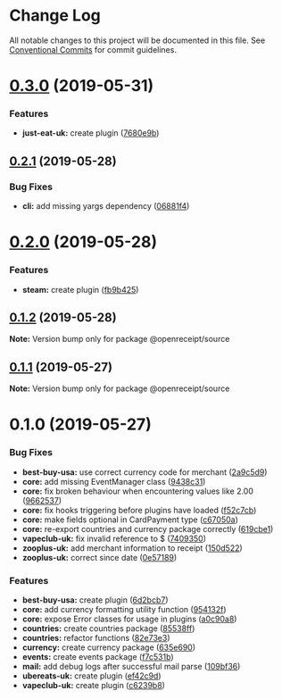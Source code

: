 # Change Log

All notable changes to this project will be documented in this file.
See [Conventional Commits](https://conventionalcommits.org) for commit guidelines.

# [0.3.0](https://github.com/openreceipt/source/compare/v0.2.1...v0.3.0) (2019-05-31)


### Features

* **just-eat-uk:** create plugin ([7680e9b](https://github.com/openreceipt/source/commit/7680e9b))





## [0.2.1](https://github.com/openreceipt/source/compare/v0.2.0...v0.2.1) (2019-05-28)


### Bug Fixes

* **cli:** add missing yargs dependency ([06881f4](https://github.com/openreceipt/source/commit/06881f4))





# [0.2.0](https://github.com/openreceipt/source/compare/v0.1.2...v0.2.0) (2019-05-28)


### Features

* **steam:** create plugin ([fb9b425](https://github.com/openreceipt/source/commit/fb9b425))





## [0.1.2](https://github.com/openreceipt/source/compare/v0.1.1...v0.1.2) (2019-05-28)

**Note:** Version bump only for package @openreceipt/source





## [0.1.1](https://github.com/openreceipt/source/compare/v0.1.0...v0.1.1) (2019-05-27)

**Note:** Version bump only for package @openreceipt/source





# 0.1.0 (2019-05-27)


### Bug Fixes

* **best-buy-usa:** use correct currency code for merchant ([2a9c5d9](https://github.com/openreceipt/source/commit/2a9c5d9))
* **core:** add missing EventManager class ([9438c31](https://github.com/openreceipt/source/commit/9438c31))
* **core:** fix broken behaviour when encountering values like 2.00 ([9662537](https://github.com/openreceipt/source/commit/9662537))
* **core:** fix hooks triggering before plugins have loaded ([f52c7cb](https://github.com/openreceipt/source/commit/f52c7cb))
* **core:** make fields optional in CardPayment type ([c67050a](https://github.com/openreceipt/source/commit/c67050a))
* **core:** re-export countries and currency package correctly ([619cbe1](https://github.com/openreceipt/source/commit/619cbe1))
* **vapeclub-uk:** fix invalid reference to $ ([7409350](https://github.com/openreceipt/source/commit/7409350))
* **zooplus-uk:** add merchant information to receipt ([150d522](https://github.com/openreceipt/source/commit/150d522))
* **zooplus-uk:** correct since date ([0e57189](https://github.com/openreceipt/source/commit/0e57189))


### Features

* **best-buy-usa:** create plugin ([6d2bcb7](https://github.com/openreceipt/source/commit/6d2bcb7))
* **core:** add currency formatting utility function ([954132f](https://github.com/openreceipt/source/commit/954132f))
* **core:** expose Error classes for usage in plugins ([a0c90a8](https://github.com/openreceipt/source/commit/a0c90a8))
* **countries:** create countries package ([85538ff](https://github.com/openreceipt/source/commit/85538ff))
* **countries:** refactor functions ([82e73e3](https://github.com/openreceipt/source/commit/82e73e3))
* **currency:** create currency package ([635e690](https://github.com/openreceipt/source/commit/635e690))
* **events:** create events package ([f7c531b](https://github.com/openreceipt/source/commit/f7c531b))
* **mail:** add debug logs after successful mail parse ([109bf36](https://github.com/openreceipt/source/commit/109bf36))
* **ubereats-uk:** create plugin ([ef42c9d](https://github.com/openreceipt/source/commit/ef42c9d))
* **vapeclub-uk:** create plugin ([c6239b8](https://github.com/openreceipt/source/commit/c6239b8))
